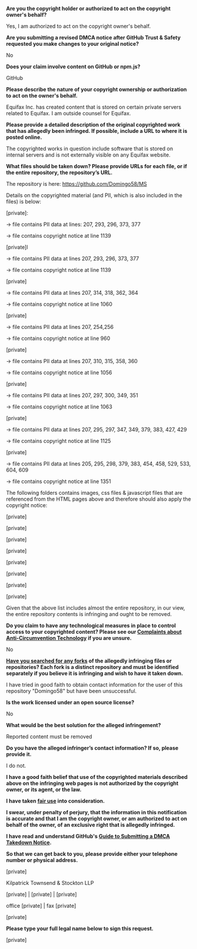 **Are you the copyright holder or authorized to act on the copyright owner's behalf?**

Yes, I am authorized to act on the copyright owner's behalf.

**Are you submitting a revised DMCA notice after GitHub Trust & Safety requested you make changes to your original notice?**

No

**Does your claim involve content on GitHub or npm.js?**

GitHub

**Please describe the nature of your copyright ownership or authorization to act on the owner's behalf.**

Equifax Inc. has created content that is stored on certain private servers related to Equifax. I am outside counsel for Equifax.

**Please provide a detailed description of the original copyrighted work that has allegedly been infringed. If possible, include a URL to where it is posted online.**

The copyrighted works in question include software that is stored on internal servers and is not externally visible on any Equifax website.

**What files should be taken down? Please provide URLs for each file, or if the entire repository, the repository’s URL.**

The repository is here: https://github.com/Domingo58/MS

Details on the copyrighted material (and PII, which is also included in the files) is below:

[private]:

-> file contains PII data at lines: 207, 293, 296, 373, 377

-> file contains copyright notice at line 1139

[private]l

-> file contains PII data at lines 207, 293, 296, 373, 377

-> file contains copyright notice at line 1139

[private]

-> file contains PII data at lines 207, 314, 318, 362, 364

-> file contains copyright notice at line 1060

[private]

-> file contains PII data at lines 207, 254,256

-> file contains copyright notice at line 960

[private]

-> file contains PII data at lines 207, 310, 315, 358, 360

-> file contains copyright notice at line 1056

[private]

-> file contains PII data at lines 207, 297, 300, 349, 351

-> file contains copyright notice at line 1063

[private]

-> file contains PII data at lines 207, 295, 297, 347, 349, 379, 383, 427, 429

-> file contains copyright notice at line 1125

[private]

-> file contains PII data at lines 205, 295, 298, 379, 383, 454, 458, 529, 533, 604, 609

-> file contains copyright notice at line 1351

The following folders contains images, css files & javascript files that are referenced from the HTML pages above and therefore should also apply the copyright notice:

[private]

[private]

[private]

[private]

[private]

[private]

[private]

[private]

Given that the above list includes almost the entire repository, in our view, the entire repository contents is infringing and ought to be removed.

**Do you claim to have any technological measures in place to control access to your copyrighted content? Please see our <a href="https://docs.github.com/articles/guide-to-submitting-a-dmca-takedown-notice#complaints-about-anti-circumvention-technology">Complaints about Anti-Circumvention Technology</a> if you are unsure.**

No

**<a href="https://docs.github.com/articles/dmca-takedown-policy#b-what-about-forks-or-whats-a-fork">Have you searched for any forks</a> of the allegedly infringing files or repositories? Each fork is a distinct repository and must be identified separately if you believe it is infringing and wish to have it taken down.**

I have tried in good faith to obtain contact information for the user of this repository "Domingo58" but have been unsuccessful.

**Is the work licensed under an open source license?**

No

**What would be the best solution for the alleged infringement?**

Reported content must be removed

**Do you have the alleged infringer’s contact information? If so, please provide it.**

I do not.

**I have a good faith belief that use of the copyrighted materials described above on the infringing web pages is not authorized by the copyright owner, or its agent, or the law.**

**I have taken <a href="https://www.lumendatabase.org/topics/22">fair use</a> into consideration.**

**I swear, under penalty of perjury, that the information in this notification is accurate and that I am the copyright owner, or am authorized to act on behalf of the owner, of an exclusive right that is allegedly infringed.**

**I have read and understand GitHub's <a href="https://docs.github.com/articles/guide-to-submitting-a-dmca-takedown-notice/">Guide to Submitting a DMCA Takedown Notice</a>.**

**So that we can get back to you, please provide either your telephone number or physical address.**

[private]

Kilpatrick Townsend & Stockton LLP

[private] | [private] | [private]

office [private] | fax [private]

[private]

**Please type your full legal name below to sign this request.**

[private]
